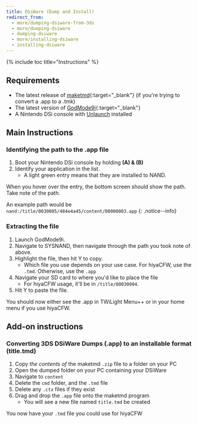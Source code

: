 ```yaml
---
title: DSiWare (Dump and Install)
redirect_from:
  - more/dumping-dsiware-from-3ds
  - more/dumping-dsiware
  - dumping-dsiware
  - more/installing-dsiware
  - installing-dsiware
---
```


{% include toc title="Instructions" %}

## Requirements
- The latest release of [maketmd](https://github.com/Tuxality/maketmd/releases/latest){:target="_blank"} (if you're trying to convert a .app to a .tmk)
- The latest version of [GodMode9i](https://github.com/RocketRobz/godmode9i/releases/latest){:target="_blank"}
- A Nintendo DSi console with [Unlaunch](/unlaunch) installed

## Main Instructions
### Identifying the path to the .app file
1. Boot your Nintendo DSi console by holding **(A) & (B)**
2. Identify your application in the list.
   - A light green entry means that they are installed to NAND.

When you hover over the entry, the bottom screen should show the path. Take note of the path.

An example path would be `nand:/title/0030005/484e4a45/content/00000003.app`
{: .notice--info}

### Extracting the file
1. Launch GodMode9i.
2. Navigate to SYSNAND, then navigate through the path you took note of above.
3. Highlight the file, then hit Y to copy.
   - Which file you use depends on your use case. For hiyaCFW, use the `.tmd`. Otherwise, use the `.app`
4. Navigate your SD card to where you'd like to place the file
   - For hiyaCFW usage, it'll be in `/title/00030004`.
5. Hit Y to paste the file.

You should now either see the .app in TWiLight Menu++ or in your home menu if you use hiyaCFW.

## Add-on instructions
### Converting 3DS DSiWare Dumps (.app) to an installable format (title.tmd)
1. Copy *the contents of* the maketmd `.zip` file to a folder on your PC
2. Open the dumped folder on your PC containing your DSiWare
3. Navigate to `content`
4. Delete the `cmd` folder, and the `.tmd` file
5. Delete any `.ctx` files if they exist
6. Drag and drop the `.app` file onto the maketmd program
    - You will see a new file named `title.tmd` be created

You now have your `.tmd` file you could use for hiyaCFW
